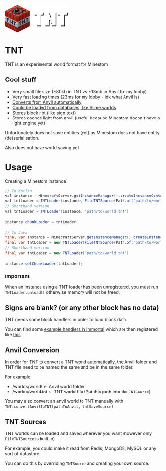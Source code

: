 <img src="https://github.com/EmortalMC/TNT/blob/main/.github/tntlogo.png?raw=true" width="40%">

# TNT
TNT is an experimental world format for Minestom

## Cool stuff
 - Very small file size (~80kb in TNT vs ~13mb in Anvil for my lobby)
 - Very fast loading times (23ms for my lobby - idk what Anvil is)
 - [Converts from Anvil automatically](#anvil-conversion)
 - [Could be loaded from databases, like Slime worlds](#tnt-sources)
 - Stores block nbt (like sign text)
 - Stores cached light from anvil (useful because Minestom doesn't have a light engine yet)

Unfortunately does not save entities (yet) as Minestom does not have entity (de)serialisation.

Also does not have world saving yet

# Usage
Creating a Minestom instance

```java
// In Kotlin
val instance = MinecraftServer.getInstanceManager().createInstanceContainer()
val tntLoader = TNTLoader(instance, FileTNTSource(Path.of("path/to/world.tnt")))
// Shorthand version
val tntLoader = TNTLoader(instance, "path/to/world.tnt")

instance.chunkLoader = tntLoader

// In Java
final var instance = MinecraftServer.getInstanceManager().createInstanceContainer();
final var tntLoader = new TNTLoader(FileTNTSource(Path.of("path/to/world.tnt")));
// Shorthand version
final var tntLoader = new TNTLoader("path/to/world.tnt")
        
instance.setChunkLoader(tntLoader);
```

### Important
When an instance using a TNT loader has been unregistered, you must run `TNTLoader.unload()` otherwise memory will not be freed.

## Signs are blank? (or any other block has no data)
TNT needs some block handlers in order to load block data.

You can find some [example handlers in Immortal](https://github.com/EmortalMC/Immortal/tree/main/src/main/kotlin/dev/emortal/immortal/blockhandler) which are then registered like [this](https://github.com/EmortalMC/Immortal/blob/ea9f03249d01b7f2544bd96d588e6341d7bfbc99/src/main/kotlin/dev/emortal/immortal/ImmortalExtension.kt#L409)


## Anvil Conversion
In order for TNT to convert a TNT world automatically, the Anvil folder and TNT file need to be named the same and be in the same folder.

For example:
 - /worlds/world/ <- Anvil world folder
 - /worlds/world.tnt <- TNT world file (Put this path into the `TNTSource`)
 
You may also convert an anvil world to TNT manually with `TNT.convertAnvilToTNT(pathToAnvil, tntSaveSource)`
 
## TNT Sources
TNT worlds can be loaded and saved wherever you want (however only `FileTNTSource` is built in)

For example, you could make it read from Redis, MongoDB, MySQL or any sort of datastore.

You can do this by overriding `TNTSource` and creating your own source.
